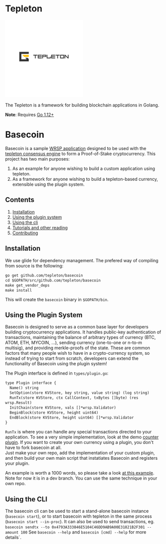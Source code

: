 # Tepleton
<img src="docs/tepleton_logo.png" width="250" height="250">

The Tepleton is a framework for building blockchain applications in Golang.


**Note**: Requires [Go 1.12+](https://golang.org/dl/)


# Basecoin


Basecoin is a sample [WRSP application](https://github.com/tepleton/wrsp) designed to be used with the [tepleton consensus engine](https://tepleton.com/) to form a Proof-of-Stake cryptocurrency. This project has two main purposes:

  1. As an example for anyone wishing to build a custom application using tepleton.
  2. As a framework for anyone wishing to build a tepleton-based currency, extensible using the plugin system.

## Contents

  1. [Installation](#installation)
  1. [Using the plugin system](#using-the-plugin-system)
  1. [Using the cli](#using-the-cli)
  1. [Tutorials and other reading](#tutorials-and-other-reading)
  1. [Contributing](#contributing)

## Installation

We use glide for dependency management.  The prefered way of compiling from source is the following:

```
go get github.com/tepleton/basecoin
cd $GOPATH/src/github.com/tepleton/basecoin
make get_vendor_deps
make install
```

This will create the `basecoin` binary in `$GOPATH/bin`.

## Using the Plugin System

Basecoin is designed to serve as a common base layer for developers building cryptocurrency applications.
It handles public-key authentication of transactions, maintaining the balance of arbitrary types of currency (BTC, ATOM, ETH, MYCOIN, ...), 
sending currency (one-to-one or n-to-m multisig), and providing merkle-proofs of the state. 
These are common factors that many people wish to have in a crypto-currency system, 
so instead of trying to start from scratch, developers can extend the functionality of Basecoin using the plugin system!

The Plugin interface is defined in `types/plugin.go`:

```
type Plugin interface {
  Name() string
  SetOption(store KVStore, key string, value string) (log string)
  RunTx(store KVStore, ctx CallContext, txBytes []byte) (res wrsp.Result)
  InitChain(store KVStore, vals []*wrsp.Validator)
  BeginBlock(store KVStore, height uint64)
  EndBlock(store KVStore, height uint64) []*wrsp.Validator
}
```

`RunTx` is where you can handle any special transactions directed to your application. 
To see a very simple implementation, look at the demo [counter plugin](./plugins/counter/counter.go). 
If you want to create your own currency using a plugin, you don't have to fork basecoin at all.  
Just make your own repo, add the implementation of your custom plugin, and then build your own main script that instatiates Basecoin and registers your plugin.

An example is worth a 1000 words, so please take a look [at this example](https://github.com/tepleton/basecoin/blob/develop/cmd/paytovote/main.go#L25-L31). 
Note for now it is in a dev branch.
You can use the same technique in your own repo.

## Using the CLI

The basecoin cli can be used to start a stand-alone basecoin instance (`basecoin start`),
or to start basecoin with tepleton in the same process (`basecoin start --in-proc`).
It can also be used to send transactions, eg. `basecoin sendtx --to 0x4793A333846E5104C46DD9AB9A00E31821B2F301 --amount 100`
See `basecoin --help` and `basecoin [cmd] --help` for more details`.

